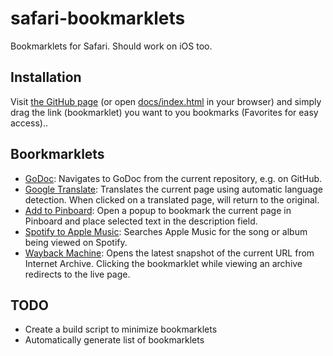 # safari-bookmarklets

Bookmarklets for Safari. Should work on iOS too.

## Installation

Visit [the GitHub page](https://mafredri.github.io/safari-bookmarklets) (or open [docs/index.html](./docs/index.html) in your browser) and simply drag the link (bookmarklet) you want to you bookmarks (Favorites for easy access)..

## Boorkmarklets

<!-- {{bookmarklets}} -->
<!-- This list is automatically generated by build.js, DO NOT EDIT. -->
- [GoDoc](https://mafredri.github.io/safari-bookmarklets/index.html#godoc): Navigates to GoDoc from the current repository, e.g. on GitHub.
- [Google Translate](https://mafredri.github.io/safari-bookmarklets/index.html#google-translate): Translates the current page using automatic language detection. When clicked on a translated page, will return to the original.
- [Add to Pinboard](https://mafredri.github.io/safari-bookmarklets/index.html#pinboard-add): Open a popup to bookmark the current page in Pinboard and place selected text in the description field.
- [Spotify to Apple Music](https://mafredri.github.io/safari-bookmarklets/index.html#spotify-to-apple-music): Searches Apple Music for the song or album being viewed on Spotify.
- [Wayback Machine](https://mafredri.github.io/safari-bookmarklets/index.html#wayback-machine): Opens the latest snapshot of the current URL from Internet Archive. Clicking the bookmarklet while viewing an archive redirects to the live page.
<!-- {{/bookmarklets}} -->

## TODO

- Create a build script to minimize bookmarklets
- Automatically generate list of bookmarklets
